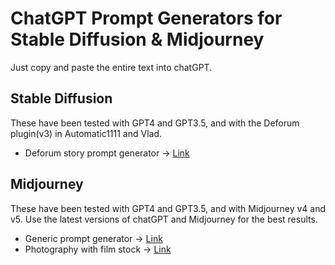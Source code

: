# ChatGPT Prompt Generators for Stable Diffusion & Midjourney

Just copy and paste the entire text into chatGPT. 

## Stable Diffusion
These have been tested with GPT4 and GPT3.5, and with the Deforum plugin(v3) in Automatic1111 and Vlad.
* Deforum story prompt generator → [Link](https://github.com/hashmil/stablediffusion-midjourney-prompts/blob/main/deforum-story-prompt-gen.txt)

## Midjourney
These have been tested with GPT4 and GPT3.5, and with Midjourney v4 and v5.
Use the latest versions of chatGPT and Midjourney for the best results.

* Generic prompt generator → [Link](https://github.com/hashmil/stablediffusion-midjourney-prompts/blob/main/GenericPromptGeneratorGPT.txt)
* Photography with film stock → [Link](https://github.com/hashmil/midjourney-prompts/blob/main/photography-w-film-stock.txt)
